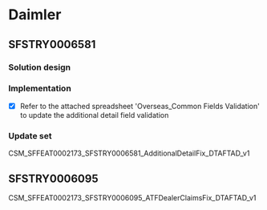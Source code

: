 # Daimler

## SFSTRY0006581

### Solution design

### Implementation
- [x] Refer to the attached spreadsheet 'Overseas_Common Fields Validation' to update the additional detail field validation

### Update set

CSM_SFFEAT0002173_SFSTRY0006581_AdditionalDetailFix_DTAFTAD_v1


## SFSTRY0006095

CSM_SFFEAT0002173_SFSTRY0006095_ATFDealerClaimsFix_DTAFTAD_v1